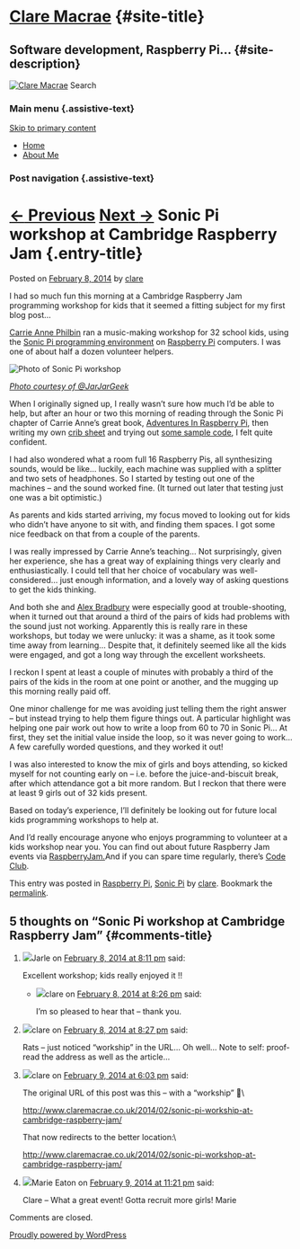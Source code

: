 <div id="page" class="hfeed">

<span>[Clare Macrae](http://www.claremacrae.co.uk/)</span> {#site-title}
==========================================================

Software development, Raspberry Pi… {#site-description}
-----------------------------------

[![Clare
Macrae](http://www.claremacrae.co.uk/wp-content/uploads/2013/06/cropped-Bryce-Canyon-131-DSC_4642.1.jpg)](http://www.claremacrae.co.uk/)
Search
### Main menu {.assistive-text}

<div class="skip-link">

[Skip to primary content](#content)

</div>

<div class="menu">

-   [Home](http://www.claremacrae.co.uk/)
-   [About Me](http://www.claremacrae.co.uk/about-me/)

</div>

<div id="main">

<div id="primary">

<div id="content" role="main">

### Post navigation {.assistive-text}

<span class="nav-previous">[<span class="meta-nav">←</span>
Previous](http://www.claremacrae.co.uk/2013/06/hello-world/)</span>
<span class="nav-next">[Next <span
class="meta-nav">→</span>](http://www.claremacrae.co.uk/2014/05/stopping-cows-escaping-from-midsummer-common-in-1995/)</span>
Sonic Pi workshop at Cambridge Raspberry Jam {.entry-title}
============================================

<div class="entry-meta">

<span class="sep">Posted on </span>[February 8,
2014](http://www.claremacrae.co.uk/2014/02/sonic-pi-workshop-at-cambridge-raspberry-jam/ "7:53 pm")<span
class="by-author"> <span class="sep"> by </span> <span
class="author vcard">[clare](http://www.claremacrae.co.uk/author/clare/ "View all posts by clare")</span></span>

</div>

<div class="entry-content">

I had so much fun this morning at a Cambridge Raspberry Jam programming
workshop for kids that it seemed a fitting subject for my first blog
post…

[Carrie Anne Philbin](https://twitter.com/MissPhilbin) ran a
music-making workshop for 32 school kids, using the [Sonic Pi
programming
environment](http://www.cl.cam.ac.uk/projects/raspberrypi/sonicpi/) on
[Raspberry Pi](http://www.raspberrypi.org/) computers. I was one of
about half a dozen volunteer helpers.

![Photo of Sonic Pi
workshop](https://pbs.twimg.com/media/Bf93G8wIMAAGidB.jpg)

*[Photo courtesy of
@JarJarGeek](https://twitter.com/JarJarGeek/status/432195050765037568/photo/1/large)*

When I originally signed up, I really wasn’t sure how much I’d be able
to help, but after an hour or two this morning of reading through the
Sonic Pi chapter of Carrie Anne’s great book, [Adventures In Raspberry
Pi](http://eu.wiley.com/WileyCDA/WileyTitle/productCd-1118751256.html),
then writing my own [crib
sheet](https://github.com/claremacrae/raspi_code/blob/master/sonic_pi/sonic_pi_notes.md)
and trying out [some sample
code](https://github.com/claremacrae/raspi_code/tree/master/sonic_pi), I
felt quite confident.

I had also wondered what a room full 16 Raspberry Pis, all synthesizing
sounds, would be like… luckily, each machine was supplied with a
splitter and two sets of headphones. So I started by testing out one of
the machines – and the sound worked fine. (It turned out later that
testing just one was a bit optimistic.)

As parents and kids started arriving, my focus moved to looking out for
kids who didn’t have anyone to sit with, and finding them spaces. I got
some nice feedback on that from a couple of the parents.

I was really impressed by Carrie Anne’s teaching… Not surprisingly,
given her experience, she has a great way of explaining things very
clearly and enthusiastically. I could tell that her choice of vocabulary
was well-considered… just enough information, and a lovely way of asking
questions to get the kids thinking.

And both she and [Alex Bradbury](https://twitter.com/asbradbury/) were
especially good at trouble-shooting, when it turned out that around a
third of the pairs of kids had problems with the sound just not working.
Apparently this is really rare in these workshops, but today we were
unlucky: it was a shame, as it took some time away from learning…
Despite that, it definitely seemed like all the kids were engaged, and
got a long way through the excellent worksheets.

I reckon I spent at least a couple of minutes with probably a third of
the pairs of the kids in the room at one point or another, and the
mugging up this morning really paid off.

One minor challenge for me was avoiding just telling them the right
answer – but instead trying to help them figure things out. A particular
highlight was helping one pair work out how to write a loop from 60 to
70 in Sonic Pi… At first, they set the initial value inside the loop, so
it was never going to work… A few carefully worded questions, and they
worked it out!

I was also interested to know the mix of girls and boys attending, so
kicked myself for not counting early on – i.e. before the
juice-and-biscuit break, after which attendance got a bit more random.
But I reckon that there were at least 9 girls out of 32 kids present.

Based on today’s experience, I’ll definitely be looking out for future
local kids programming workshops to help at.

And I’d really encourage anyone who enjoys programming to volunteer at a
kids workshop near you. You can find out about future Raspberry Jam
events via
[RaspberryJam.](http://raspberryjam.org.uk/ "#RaspberryJam")And if you
can spare time regularly, there’s [Code
Club](https://www.codeclub.org.uk/).

</div>

This entry was posted in [Raspberry
Pi](http://www.claremacrae.co.uk/category/raspberry-pi/), [Sonic
Pi](http://www.claremacrae.co.uk/category/sonic-pi/) by
[clare](http://www.claremacrae.co.uk/author/clare/). Bookmark the
[permalink](http://www.claremacrae.co.uk/2014/02/sonic-pi-workshop-at-cambridge-raspberry-jam/ "Permalink to Sonic Pi workshop at Cambridge Raspberry Jam").
<div id="comments">

5 thoughts on “<span>Sonic Pi workshop at Cambridge Raspberry Jam</span>” {#comments-title}
-------------------------------------------------------------------------

1.  <div id="li-comment-1">

    </div>

    <div class="comment-author vcard">

    ![](http://2.gravatar.com/avatar/2163dd403f1b5fd539b648394bf54097?s=68&d=mm&r=g)<span
    class="fn">Jarle</span> on [February 8, 2014 at 8:11
    pm](http://www.claremacrae.co.uk/2014/02/sonic-pi-workshop-at-cambridge-raspberry-jam/#comment-1)
    <span class="says">said:</span>

    </div>

    <div class="comment-content">

    Excellent workshop; kids really enjoyed it !!

    </div>

    <div class="reply">

    </div>

    -   <div id="li-comment-2">

        </div>

        <div class="comment-author vcard">

        ![](http://2.gravatar.com/avatar/513ea52cebb6bd709b5c7b7a190810f5?s=39&d=mm&r=g)<span
        class="fn">clare</span> on [February 8, 2014 at 8:26
        pm](http://www.claremacrae.co.uk/2014/02/sonic-pi-workshop-at-cambridge-raspberry-jam/#comment-2)
        <span class="says">said:</span>

        </div>

        <div class="comment-content">

        I’m so pleased to hear that – thank you.

        </div>

        <div class="reply">

        </div>

2.  <div id="li-comment-3">

    </div>

    <div class="comment-author vcard">

    ![](http://2.gravatar.com/avatar/513ea52cebb6bd709b5c7b7a190810f5?s=68&d=mm&r=g)<span
    class="fn">clare</span> on [February 8, 2014 at 8:27
    pm](http://www.claremacrae.co.uk/2014/02/sonic-pi-workshop-at-cambridge-raspberry-jam/#comment-3)
    <span class="says">said:</span>

    </div>

    <div class="comment-content">

    Rats – just noticed “workship” in the URL… Oh well… Note to self:
    proof-read the address as well as the article…

    </div>

    <div class="reply">

    </div>

3.  <div id="li-comment-4">

    </div>

    <div class="comment-author vcard">

    ![](http://2.gravatar.com/avatar/513ea52cebb6bd709b5c7b7a190810f5?s=68&d=mm&r=g)<span
    class="fn">clare</span> on [February 9, 2014 at 6:03
    pm](http://www.claremacrae.co.uk/2014/02/sonic-pi-workshop-at-cambridge-raspberry-jam/#comment-4)
    <span class="says">said:</span>

    </div>

    <div class="comment-content">

    The original URL of this post was this – with a “workship” 🙁\

    <http://www.claremacrae.co.uk/2014/02/sonic-pi-workship-at-cambridge-raspberry-jam/>

    That now redirects to the better location:\

    <http://www.claremacrae.co.uk/2014/02/sonic-pi-workshop-at-cambridge-raspberry-jam/>

    </div>

    <div class="reply">

    </div>

4.  <div id="li-comment-5">

    </div>

    <div class="comment-author vcard">

    ![](http://1.gravatar.com/avatar/7c123fab36e447acef9845560c8fccfe?s=68&d=mm&r=g)<span
    class="fn">Marie Eaton</span> on [February 9, 2014 at 11:21
    pm](http://www.claremacrae.co.uk/2014/02/sonic-pi-workshop-at-cambridge-raspberry-jam/#comment-5)
    <span class="says">said:</span>

    </div>

    <div class="comment-content">

    Clare – What a great event! Gotta recruit more girls! Marie

    </div>

    <div class="reply">

    </div>

Comments are closed.

</div>

</div>

</div>

</div>

<div id="site-generator">

[Proudly powered by
WordPress](http://wordpress.org/ "Semantic Personal Publishing Platform")

</div>

</div>
